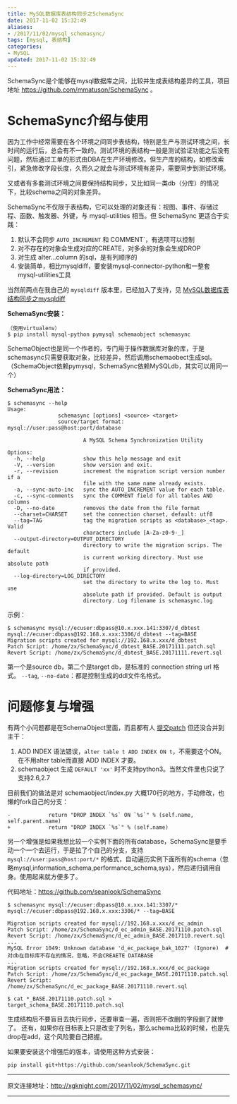 ```yaml
---
title: MySQL数据库表结构同步之SchemaSync
date: 2017-11-02 15:32:49
aliases:
- /2017/11/02/mysql_schemasync/
tags: [mysql, 表结构]
categories:
- MySQL
updated: 2017-11-02 15:32:49
---
```


SchemaSync是个能够在mysql数据库之间，比较并生成表结构差异的工具，项目地址 https://github.com/mmatuson/SchemaSync  。

# SchemaSync介绍与使用
因为工作中经常需要在各个环境之间同步表结构，特别是生产与测试环境之间，长时间的运行后，总会有不一致的。测试环境的表结构一般是测试验证功能之后没有问题，然后通过工单的形式由DBA在生产环境修改。但生产库的结构，如修改索引，紧急修改字段长度，久而久之就会与测试环境有差异，需要同步到测试环境。

又或者有多套测试环境之间要保持结构同步，又比如同一类db（分库）的情况下，比较schema之间的对象差异。

SchemaSync不仅限于表结构，它可以处理的对象还有：视图、事件、存储过程、函数、触发器、外键，与 mysql-utilities 相当。但 SchemaSync 更适合于实践：
1. 默认不会同步 `AUTO_INCREMENT` 和  COMMENT`，有选项可以控制
2. 对不存在的对象会生成对应的CREATE，对多余的对象会生成DROP
3. 对生成 alter...column 的sql，是有列顺序的
4. 安装简单，相比mysqldiff，要安装mysql-connector-python和一整套mysql-utilities工具

当然前两点在我自己的 `mysqldiff` 版本里，已经加入了支持，见 [MySQL数据库表结构同步之mysqldiff](http://xgknight.com/2017/08/05/mysql_mysqldiff/)

**SchemaSync安装：**
```
（使用virtualenv）
$ pip install mysql-python pymysql schemaobject schemasync
```
SchemaObject也是同一个作者的，专门用于操作数据库对象的库，于是schemasync只需要获取对象，比较差异，然后调用schemaobect生成sql。（SchemaObject依赖pymysql，SchemaSync依赖MySQLdb，其实可以用同一个）
<!-- more -->

**SchemaSync用法：**
```
$ schemasync --help
Usage: 
                schemasync [options] <source> <target>
                source/target format: mysql://user:pass@host:port/database

                        A MySQL Schema Synchronization Utility

Options:
  -h, --help            show this help message and exit
  -V, --version         show version and exit.
  -r, --revision        increment the migration script version number if a
                        file with the same name already exists.
  -a, --sync-auto-inc   sync the AUTO_INCREMENT value for each table.
  -c, --sync-comments   sync the COMMENT field for all tables AND columns
  -D, --no-date         removes the date from the file format
  --charset=CHARSET     set the connection charset, default: utf8
  --tag=TAG             tag the migration scripts as <database>_<tag>. Valid
                        characters include [A-Za-z0-9-_]
  --output-directory=OUTPUT_DIRECTORY
                        directory to write the migration scrips. The default
                        is current working directory. Must use absolute path
                        if provided.
  --log-directory=LOG_DIRECTORY
                        set the directory to write the log to. Must use
                        absolute path if provided. Default is output
                        directory. Log filename is schemasync.log
```

示例：
```
$ schemasync mysql://ecuser:dbpass@10.x.xxx.141:3307/d_dbtest mysql://ecuser:dbpass@192.168.x.xxx:3306/d_dbtest --tag=BASE
Migration scripts created for mysql://192.168.x.xxx/d_dbtest
Patch Script: /home/zx/SchemaSync/d_dbtest_BASE.20171111.patch.sql
Revert Script: /home/zx/SchemaSync/d_dbtest_BASE.20171111.revert.sql
```

第一个是source db，第二个是target db，是标准的 connection string url 格式。
`--tag`, `--no-date`：都是控制生成的ddl文件名格式。

# 问题修复与增强
有两个小问题都是在SchemaObject里面，而且都有人 [提交patch](https://github.com/mmatuson/SchemaObject/pulls) 但还没合并到主干：
1. ADD INDEX 语法错误，`alter table t ADD INDEX ON t`，不需要这个ON。在不用alter table而直接 ADD INDEX 才要。
2. schemaobject 生成 `DEFAULT 'xx'` 时不支持python3。当然文件里也只说了支持2.6,2.7

目前我们的做法是对 schemaobject/index.py 大概170行的地方，手动修改，也懒的fork自己的分支：
```
-            return "DROP INDEX `%s` ON `%s`" % (self.name, self.parent.name)
+            return "DROP INDEX `%s`" % (self.name)
```

另一个增强是如果我想比较一个实例下面的所有database，SchemaSync是要手动一个一个去运行，于是拉了个自己的分支，支持 
`mysql://user:pass@host:port/*` 的格式，自动遍历实例下面所有的schema（忽略mysql,information_schema,performance_schema,sys），然后递归调用自身。使用起来就方便多了。

代码地址：https://github.com/seanlook/SchemaSync

```
$ schemasync mysql://ecuser:dbpass@10.x.xxx.141:3307/* mysql://ecuser:dbpass@192.168.x.xxx:3306/* --tag=BASE
 
Migration scripts created for mysql://192.168.x.xxx/d_ec_admin
Patch Script: /home/zx/SchemaSync/d_ec_admin_BASE.20171110.patch.sql
Revert Script: /home/zx/SchemaSync/d_ec_admin_BASE.2017110.revert.sql
...
MySQL Error 1049: Unknown database 'd_ec_package_bak_1027' (Ignore)  # 对db在目标库不存在的情况，忽略，不会CREAETE DATABASE
...
Migration scripts created for mysql://192.168.x.xxx/d_ec_package
Patch Script: /home/zx/SchemaSync/d_ec_package_BASE.20171110.patch.sql
Revert Script: /home/zx/SchemaSync/d_ec_package_BASE.20171110.revert.sql

$ cat *_BASE.20171110.patch.sql > target_schema_BASE.20171110.patch.sql
```

生成结构后不要盲目去执行同步，还要审查一遍，否则把不改删的字段删了就惨了。
还有，如果你在目标表上只是改变了列名，那么schema比较的时候，也是先drop在add，这个风险要自己把握。

如果要安装这个增强后的版本，请使用这种方式安装：
```
pip install git+https://github.com/seanlook/SchemaSync.git
```


---

原文连接地址：http://xgknight.com/2017/11/02/mysql_schemasync/

---
